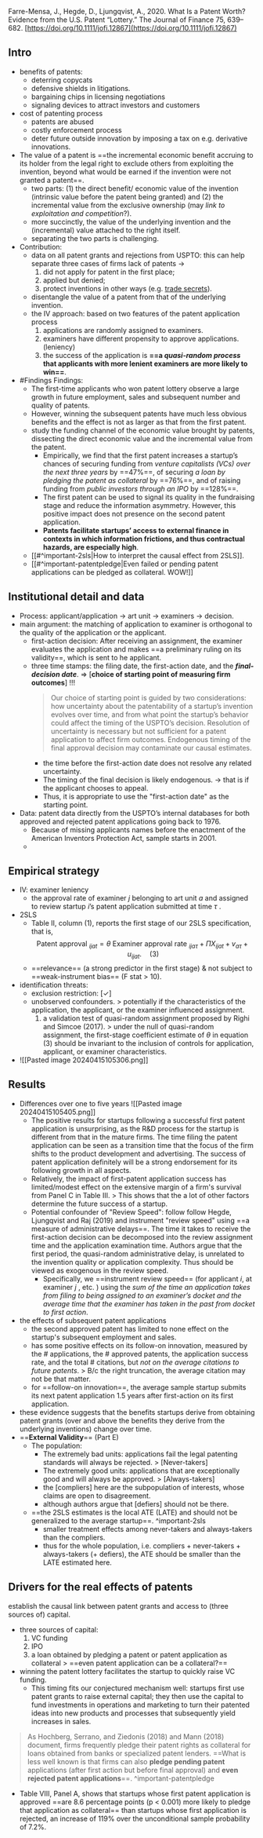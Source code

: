 Farre-Mensa, J., Hegde, D., Ljungqvist, A., 2020. What Is a Patent Worth? Evidence from the U.S. Patent “Lottery.” The Journal of Finance 75, 639–682. [https://doi.org/10.1111/jofi.12867](https://doi.org/10.1111/jofi.12867) 

## Intro
- benefits of patents: 
	- deterring copycats 
	- defensive shields in litigations. 
	- bargaining chips in licensing negotiations 
	- signaling devices to attract investors and customers 
- cost of patenting process
	- patents are abused
	- costly enforcement process 
	- deter future outside innovation by imposing a tax on e.g. derivative innovations. 
- The value of a patent is ==the incremental economic benefit accruing to its holder from the legal right to exclude others from exploiting the invention, beyond what would be earned if the invention were not granted a patent==.
	- two parts: (1) the direct benefit/ economic value of the invention (intrinsic value before the patent being granted) and (2) the incremental value from the exclusive ownership (may *link to exploitation and competition*?). 
	- more succinctly, the value of the underlying invention and the (incremental) value attached to the right itself. 
	- separating the two parts is challenging. 
- Contribution: 
	- data on all patent grants and rejections from USPTO: this can help separate three cases of firms lack of patents $\rightarrow$ 
		1. did not apply for patent in the first place; 
		2. applied but denied; 
		3. protect inventions in other ways (e.g. [trade secrets](https://www.law.com/2022/05/12/choosing-between-trade-secret-and-patent-protection-a-primer-for-businesses/?slreturn=20240314050109)). 
	- disentangle the value of a patent from that of the underlying invention. 
	- the IV approach: based on two features of the patent application process
		1. applications are randomly assigned to examiners. 
		2. examiners have different propensity to approve applications. (leniency)
		3. the success of the application is **==a *quasi-random process* that applicants with more lenient examiners are more likely to win==**. 
- #Findings Findings: 
	- The first-time applicants who won patent lottery observe a large growth in future employment, sales and subsequent number and quality of patents. 
	- However, winning the subsequent patents have much less obvious benefits and the effect is not as larger as that from the first patent. 
	- study the funding channel of the economic value brought by patents, dissecting the direct economic value and the incremental value from the patent. 
		- Empirically, we find that the first patent increases a startup’s  chances of securing funding from *venture capitalists (VCs) over the next three years* by ==47%==, of securing *a loan by pledging the patent as collateral* by ==76%==, and of raising funding from *public investors through an IPO* by ==128%==. 
		- The first patent can be used to signal its quality in the fundraising stage and reduce the information asymmetry. However, this positive impact does not presence on the second patent application. 
		- **Patents facilitate startups’ access to external finance in contexts in which information frictions, and thus contractual hazards, are especially high**. 
	- [[#^important-2sls|How to interpret the causal effect from 2SLS]]. 
	- [[#^important-patentpledge|Even failed or pending patent applications can be pledged as collateral. WOW!]]  

## Institutional detail and data 
- Process: applicant/application $\rightarrow$ art unit $\rightarrow$ examiners $\rightarrow$ decision. 
- main argument: the matching of application to examiner is orthogonal to the quality of the application or the applicant. 
	- first-action decision: After receiving an assignment, the examiner evaluates the application and makes ==a preliminary ruling on its validity==, which is sent to he applicant.  
	- three time stamps: the filing date, the first-action date, and the ***final-decision date***. $\Rightarrow$ [**choice of starting point of measuring firm outcomes**] !!!
		>Our choice of starting point is guided by two considerations: how uncertainty about the patentability of a startup’s invention evolves over time, and from what point the startup’s behavior could affect the timing of the USPTO’s decision. Resolution of uncertainty is necessary but not sufficient for a patent application to affect firm outcomes. Endogenous timing of the final approval decision may contaminate our causal estimates.
		- the time before the first-action date does not resolve any related uncertainty. 
		- The timing of the final decision is likely endogenous. $\rightarrow$ that is if the applicant chooses to appeal. 
		- Thus, it is appropriate to use the "first-action date" as the starting point. 
- Data: patent data directly from the USPTO’s internal databases for both approved and rejected patent applications going back to 1976. 
	- Because of missing applicants names before the enactment of the American Inventors Protection Act, sample starts in 2001. 
	- 



## Empirical strategy 
- IV: examiner leniency 
	- the approval rate of examiner $j$ belonging to art unit $a$ and assigned to review startup $i$’s patent application submitted at time $\tau$ . 
- 2SLS 
	- Table II, column (1), reports the first stage of our 2SLS specification, that is,
	$$
	\text { Patent approval }_{i j a t}=\theta \text { Examiner approval rate }_{i j a \tau}+\Pi X_{i j a t}+v_{a \tau}+u_{i j a t} . \quad (3)
	$$
	- ==relevance== (a strong predictor in the first stage) & not subject to ==weak-instrument bias== (F stat > 10). 
- identification threats: 
	- exclusion restriction: $[\checkmark]$  
	- unobserved confounders. > potentially if the characteristics of the application, the applicant, or the examiner influenced assignment. 
		1. a validation test of quasi-random assignment proposed by Righi and Simcoe (2017). > under the null of quasi-random assignment, the first-stage coefficient estimate of $\theta$ in equation (3) should be invariant to the inclusion of controls for application, applicant, or examiner characteristics. 
- ![[Pasted image 20240415105306.png]] 
## Results 
- Differences over one to five years ![[Pasted image 20240415105405.png]]
	- The positive results for startups following a successful first patent application is unsurprising, as the R&D process for the startup is different from that in the mature firms. The time filing the patent application can be seen as a transition time that the focus of the firm shifts to the product development and advertising. The success of patent application definitely will be a strong endorsement for its following growth in all aspects. 
	- Relatively, the impact of first-patent application success has limited/modest effect on the extensive margin of a firm's survival from Panel C in Table III. > This shows that the a lot of other factors determine the future success of a startup. 
	- Potential confounder of "Review Speed": follow follow Hegde, Ljungqvist and Raj (2019) and instrument "review speed" using ==a measure of administrative delays==. The time it takes to receive the first-action decision can be decomposed into the review assignment time and the application examination time. Authors argue that the first period, the quasi-random administrative delay, is unrelated to the invention quality or application complexity. Thus should be viewed as exogenous in the review speed. 
		- Specifically, we ==instrument review speed== (for applicant $i$, at examiner $j$ , etc. ) using the *sum of the time an application takes from filing to being assigned to an examiner’s docket and the average time that the examiner has taken in the past from docket to first action*.  
- the effects of subsequent patent applications 
	- the second approved patent has limited to none effect on the startup's subsequent employment and sales. 
	- has some positive effects on its follow-on innovation, measured by the # applications, the # approved patents, the application success rate, and the total # citations, but *not on the average citations to future patents*. > B/c the right truncation, the average citation may not be that matter. 
	- for ==follow-on innovation==, the average sample startup submits its next patent application 1.5 years after first-action on its first application. 
- these evidence suggests that the benefits startups derive from obtaining patent grants (over and above the benefits they derive from the underlying inventions) change over time. 
- ==**External Validity**== (Part E)
	- The population: 
		- The extremely bad units: applications fail the legal patenting standards will always be rejected. > [Never-takers]
		- The extremely good units: applications that are exceptionally good and will always be approved. > [Always-takers] 
		- the [compliers] here are the subpopulation of interests, whose claims are open to disagreement. 
		- although authors argue that [defiers] should not be there. 
	- ==the 2SLS estimates is the local ATE (LATE) and should not be generalized to the average startup==. ^important-2sls
		- smaller treatment effects among never-takers and always-takers than the compliers. 
		- thus for the whole population, i.e. compliers + never-takers + always-takers (+ defiers), the ATE should be smaller than the LATE estimated here. 

## Drivers for the real effects of patents 
establish the causal link between patent grants and access to (three sources of) capital. 
- three sources of capital: 
	1. VC funding 
	2. IPO
	3. a loan obtained by pledging a patent or patent application as collateral > ==even patent application can be a collateral?== 
- winning the patent lottery facilitates the startup to quickly raise VC funding. 
	- This timing fits our conjectured mechanism well: startups first use patent grants to raise external capital; they then use the capital to fund investments in operations and marketing to turn their patented ideas into new products and processes that subsequently yield increases in sales. 

 > As Hochberg, Serrano, and Ziedonis (2018) and Mann (2018) document, firms frequently pledge their patent rights as collateral for loans obtained from banks or specialized patent lenders. ==What is less well known is that firms can also **pledge pending patent** applications (after first action but before final approval) and **even rejected patent applications**==. ^important-patentpledge
- Table VIII, Panel A, shows that startups whose first patent application is approved ==are 8.6 percentage points (p < 0.001) more likely to pledge that application as collateral== than startups whose first application is rejected, an increase of 119% over the unconditional sample probability of 7.2%. 